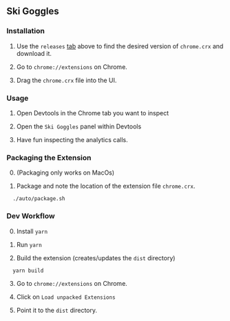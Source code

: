 ## Ski Goggles

### Installation

1. Use the `releases` [tab](https://git.realestate.com.au/rta/ski-goggles/releases) above to find the desired version of `chrome.crx` and download it.

2. Go to `chrome://extensions` on Chrome.

3. Drag the `chrome.crx` file into the UI.

### Usage

1. Open Devtools in the Chrome tab you want to inspect

2. Open the `Ski Goggles` panel within Devtools

3. Have fun inspecting the analytics calls.

### Packaging the Extension

0. (Packaging only works on MacOs)

1. Package and note the location of the extension file `chrome.crx`.

  ```
    ./auto/package.sh
  ```

### Dev Workflow

0. Install `yarn`

1. Run `yarn`

2. Build the extension (creates/updates the `dist` directory)

  ```
    yarn build
  ```

3. Go to `chrome://extensions` on Chrome.

4. Click on `Load unpacked Extensions`

5. Point it to the `dist` directory.
